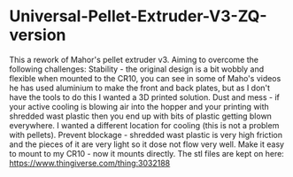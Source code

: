 # Universal-Pellet-Extruder-V3-ZQ-version
This a rework of Mahor's pellet extruder v3. Aiming to overcome the following challenges: Stability - the original design is a bit wobbly and flexible when mounted to the CR10, you can see in some of Maho's videos he has used aluminium to make the front and back plates, but as I don't have the tools to do this I wanted a 3D printed solution. Dust and mess - if your active cooling is blowing air into the hopper and your printing with shredded wast plastic then you end up with bits of plastic getting blown everywhere. I wanted a different location for cooling (this is not a problem with pellets). Prevent blockage - shredded wast plastic is very high friction and the pieces of it are very light so it dose not flow very well. Make it easy to mount to my CR10 - now it mounts directly.
The stl files are kept on here: https://www.thingiverse.com/thing:3032188
